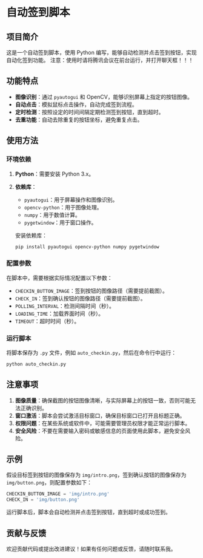 # 自动签到脚本

## 项目简介
这是一个自动签到脚本，使用 Python 编写，能够自动检测并点击签到按钮，实现自动化签到功能。
注意：使用时请将腾讯会议在前台运行，并打开聊天框！！！

## 功能特点
- **图像识别**：通过 `pyautogui` 和 OpenCV，能够识别屏幕上指定的按钮图像。
- **自动点击**：模拟鼠标点击操作，自动完成签到流程。
- **定时检测**：按照设定的时间间隔定期检测签到按钮，直到超时。
- **去重功能**：自动去除重复的按钮坐标，避免重复点击。

## 使用方法

### 环境依赖
1. **Python**：需要安装 Python 3.x。
2. **依赖库**：
   - `pyautogui`：用于屏幕操作和图像识别。
   - `opencv-python`：用于图像处理。
   - `numpy`：用于数值计算。
   - `pygetwindow`：用于窗口操作。

   安装依赖库：
   ```bash
   pip install pyautogui opencv-python numpy pygetwindow
   ```

### 配置参数
在脚本中，需要根据实际情况配置以下参数：
- `CHECKIN_BUTTON_IMAGE`：签到按钮的图像路径（需要提前截图）。
- `CHECK_IN`：签到确认按钮的图像路径（需要提前截图）。
- `POLLING_INTERVAL`：检测间隔时间（秒）。
- `LOADING_TIME`：加载界面时间（秒）。
- `TIMEOUT`：超时时间（秒）。

### 运行脚本
将脚本保存为 `.py` 文件，例如 `auto_checkin.py`，然后在命令行中运行：
```bash
python auto_checkin.py
```

## 注意事项
1. **图像质量**：确保截图的按钮图像清晰，与实际屏幕上的按钮一致，否则可能无法正确识别。
2. **窗口激活**：脚本会尝试激活目标窗口，确保目标窗口已打开且标题正确。
3. **权限问题**：在某些系统或软件中，可能需要管理员权限才能正常运行脚本。
4. **安全风险**：不要在需要输入密码或敏感信息的页面使用此脚本，避免安全风险。

## 示例
假设目标签到按钮的图像保存为 `img/intro.png`，签到确认按钮的图像保存为 `img/button.png`，则配置参数如下：
```python
CHECKIN_BUTTON_IMAGE = 'img/intro.png'
CHECK_IN = 'img/button.png'
```

运行脚本后，脚本会自动检测并点击签到按钮，直到超时或成功签到。

## 贡献与反馈
欢迎贡献代码或提出改进建议！如果有任何问题或反馈，请随时联系我。
